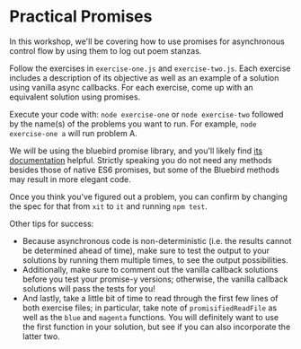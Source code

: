 # Practical Promises

In this workshop, we'll be covering how to use promises for asynchronous control flow by using them to log out poem stanzas.

Follow the exercises in `exercise-one.js` and `exercise-two.js`. Each exercise includes a description of its objective as well as an example of a solution using vanilla async callbacks. For each exercise, come up with an equivalent solution using promises.

Execute your code with: `node exercise-one` or `node exercise-two` followed by the name(s) of the problems you want to run. For example, `node exercise-one a` will run problem A.

We will be using the bluebird promise library, and you'll likely find [its documentation](https://github.com/petkaantonov/bluebird/blob/master/API.md) helpful. Strictly speaking you do not need any methods besides those of native ES6 promises, but some of the Bluebird methods may result in more elegant code.

Once you think you've figured out a problem, you can confirm by changing the spec for that from `xit` to `it` and running `npm test`.

Other tips for success:
* Because asynchronous code is non-deterministic (i.e. the results cannot be determined ahead of time), make sure to test the output to your solutions by running them multiple times, to see the output possibilities.
* Additionally, make sure to comment out the vanilla callback solutions before you test your promise-y versions; otherwise, the vanilla callback solutions will pass the tests for you!
* And lastly, take a little bit of time to read through the first few lines of both exercise files; in particular, take note of `promisifiedReadFile` as well as the `blue` and `magenta` functions. You will definitely want to use the first function in your solution, but see if you can also incorporate the latter two.
